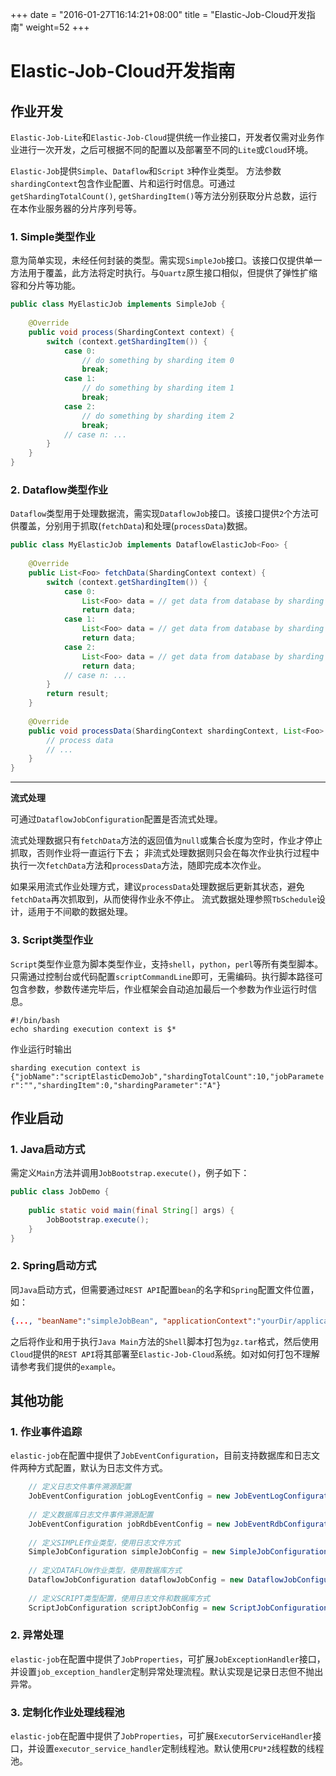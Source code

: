 
+++
date = "2016-01-27T16:14:21+08:00"
title = "Elastic-Job-Cloud开发指南"
weight=52
+++

# Elastic-Job-Cloud开发指南

## 作业开发

`Elastic-Job-Lite`和`Elastic-Job-Cloud`提供统一作业接口，开发者仅需对业务作业进行一次开发，之后可根据不同的配置以及部署至不同的`Lite`或`Cloud`环境。

`Elastic-Job`提供`Simple`、`Dataflow`和`Script` `3`种作业类型。
方法参数`shardingContext`包含作业配置、片和运行时信息。可通过`getShardingTotalCount()`, `getShardingItem()`等方法分别获取分片总数，运行在本作业服务器的分片序列号等。

### 1. Simple类型作业

意为简单实现，未经任何封装的类型。需实现`SimpleJob`接口。该接口仅提供单一方法用于覆盖，此方法将定时执行。与`Quartz`原生接口相似，但提供了弹性扩缩容和分片等功能。

```java
public class MyElasticJob implements SimpleJob {
    
    @Override
    public void process(ShardingContext context) {
        switch (context.getShardingItem()) {
            case 0: 
                // do something by sharding item 0
                break;
            case 1: 
                // do something by sharding item 1
                break;
            case 2: 
                // do something by sharding item 2
                break;
            // case n: ...
        }
    }
}
```

### 2. Dataflow类型作业

`Dataflow`类型用于处理数据流，需实现`DataflowJob`接口。该接口提供`2`个方法可供覆盖，分别用于抓取(`fetchData`)和处理(`processData`)数据。

```java
public class MyElasticJob implements DataflowElasticJob<Foo> {
    
    @Override
    public List<Foo> fetchData(ShardingContext context) {
        switch (context.getShardingItem()) {
            case 0: 
                List<Foo> data = // get data from database by sharding item 0
                return data;
            case 1: 
                List<Foo> data = // get data from database by sharding item 1
                return data;
            case 2: 
                List<Foo> data = // get data from database by sharding item 2
                return data;
            // case n: ...
        }
        return result;
    }
    
    @Override
    public void processData(ShardingContext shardingContext, List<Foo> data) {
        // process data
        // ...
    }
}
```

***

**流式处理**

可通过`DataflowJobConfiguration`配置是否流式处理。

流式处理数据只有`fetchData`方法的返回值为`null`或集合长度为空时，作业才停止抓取，否则作业将一直运行下去；
非流式处理数据则只会在每次作业执行过程中执行一次`fetchData`方法和`processData`方法，随即完成本次作业。

如果采用流式作业处理方式，建议`processData`处理数据后更新其状态，避免`fetchData`再次抓取到，从而使得作业永不停止。
流式数据处理参照`TbSchedule`设计，适用于不间歇的数据处理。

### 3. Script类型作业

`Script`类型作业意为脚本类型作业，支持`shell`，`python`，`perl`等所有类型脚本。只需通过控制台或代码配置`scriptCommandLine`即可，无需编码。执行脚本路径可包含参数，参数传递完毕后，作业框架会自动追加最后一个参数为作业运行时信息。

```
#!/bin/bash
echo sharding execution context is $*
```

作业运行时输出

`sharding execution context is {"jobName":"scriptElasticDemoJob","shardingTotalCount":10,"jobParameter":"","shardingItem":0,"shardingParameter":"A"}`

## 作业启动

### 1. Java启动方式

需定义`Main`方法并调用`JobBootstrap.execute()`，例子如下：

```java
public class JobDemo {
    
    public static void main(final String[] args) {
        JobBootstrap.execute();
    }
}
```

### 2. Spring启动方式

同`Java`启动方式，但需要通过`REST API`配置`bean`的名字和`Spring`配置文件位置，如：

```json
{..., "beanName":"simpleJobBean", "applicationContext":"yourDir/applicationContext.xml"}
```

之后将作业和用于执行`Java Main`方法的`Shell`脚本打包为`gz.tar`格式，然后使用`Cloud`提供的`REST API`将其部署至`Elastic-Job-Cloud`系统。如对如何打包不理解请参考我们提供的`example`。

## 其他功能

### 1. 作业事件追踪
`elastic-job`在配置中提供了`JobEventConfiguration`，目前支持数据库和日志文件两种方式配置，默认为日志文件方式。

```java
    // 定义日志文件事件溯源配置
    JobEventConfiguration jobLogEventConfig = new JobEventLogConfiguration();
    
    // 定义数据库日志文件事件溯源配置
    JobEventConfiguration jobRdbEventConfig = new JobEventRdbConfiguration("org.h2.Driver", "jdbc:h2:mem:job_event_bus", "sa", "", LogLevel.INFO);
    
    // 定义SIMPLE作业类型，使用日志文件方式
    SimpleJobConfiguration simpleJobConfig = new SimpleJobConfiguration(simpleCoreConfig, SimpleDemoJob.class.getCanonicalName()).jobEventConfiguration(jobLogEventConfig);
    
    // 定义DATAFLOW作业类型，使用数据库方式
    DataflowJobConfiguration dataflowJobConfig = new DataflowJobConfiguration(dataflowCoreConfig, DataflowDemoJob.class.getCanonicalName()).jobEventConfiguration(jobRdbEventConfig);
    
    // 定义SCRIPT类型配置，使用日志文件和数据库方式
    ScriptJobConfiguration scriptJobConfig = new ScriptJobConfiguration(scriptCoreConfig, "test.sh").jobEventConfiguration(jobLogEventConfig, jobRdbEventConfig);
```

### 2. 异常处理

`elastic-job`在配置中提供了`JobProperties`，可扩展`JobExceptionHandler`接口，并设置`job_exception_handler`定制异常处理流程。默认实现是记录日志但不抛出异常。

### 3. 定制化作业处理线程池

`elastic-job`在配置中提供了`JobProperties`，可扩展`ExecutorServiceHandler`接口，并设置`executor_service_handler`定制线程池。默认使用`CPU*2`线程数的线程池。
